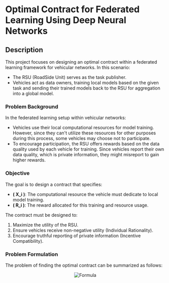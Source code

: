 # Optimal Contract for Federated Learning Using Deep Neural Networks

## Description

This project focuses on designing an optimal contract within a federated learning framework for vehicular networks. In this scenario:

- The RSU (RoadSide Unit) serves as the task publisher.
- Vehicles act as data owners, training local models based on the given task and sending their trained models back to the RSU for aggregation into a global model.

### Problem Background

In the federated learning setup within vehicular networks:

- Vehicles use their local computational resources for model training. However, since they can't utilize these resources for other purposes during this process, some vehicles may choose not to participate.
- To encourage participation, the RSU offers rewards based on the data quality used by each vehicle for training. Since vehicles report their own data quality, which is private information, they might misreport to gain higher rewards.

### Objective

The goal is to design a contract that specifies:

- **\( X_i \)**: The computational resource the vehicle must dedicate to local model training.
- **\( R_i \)**: The reward allocated for this training and resource usage.

The contract must be designed to:

1. Maximize the utility of the RSU.
2. Ensure vehicles receive non-negative utility (Individual Rationality).
3. Encourage truthful reporting of private information (Incentive Compatibility).

### Problem Formulation
The problem of finding the optimal contract can be summarized as follows:
<p align="center">
  <img src="https://quicklatex.com/cache3/85/ql_00035d45896495eca030c03f58e75e85_l3.png" alt="Formula">
</p>


